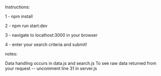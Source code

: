 Instructions:

1 - npm install

2 - npm run start:dev

3 - navigate to localhost:3000 in your browser

4 - enter your search criteria and submit!

notes: 

Data handling occurs in data.js and search.js
To see raw data returned from your request -- uncomment line 31 in server.js